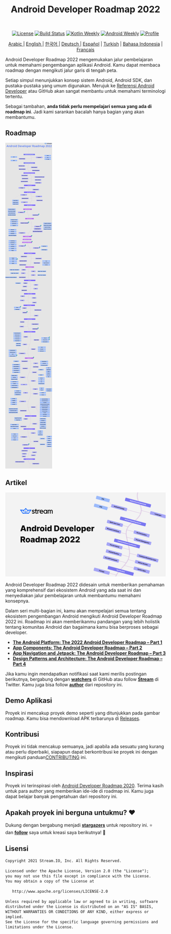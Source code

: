 <h1 align="center">Android Developer Roadmap 2022</h1></br>

<p align="center">
  <a href="https://opensource.org/licenses/Apache-2.0"><img alt="License" src="https://img.shields.io/badge/License-Apache%202.0-blue.svg"/></a>
  <a href="https://github.com/skydoves/android-developer-roadmap/actions/workflows/build.yml"><img alt="Build Status" src="https://github.com/skydoves/android-developer-roadmap/actions/workflows/build.yml/badge.svg"/></a>
  <a href="https://mailchi.mp/kotlinweekly/kotlin-weekly-279"><img alt="Kotlin Weekly" src="https://skydoves.github.io/badges/kotlin-weekly2.svg"/></a>
  <a href="https://androidweekly.net/issues/issue-495"><img alt="Android Weekly" src="https://skydoves.github.io/badges/android-weekly.svg"/></a>
  <a href="https://github.com/skydoves"><img alt="Profile" src="https://skydoves.github.io/badges/skydoves.svg"/></a>
</p>
<p align="center">
<a href="/README_AR.md" target="_blank"> Arabic </a> | <a href="/README.md" target="_blank"> English </a> | <a href="/README_KR.md" target="_blank"> 한국어 </a> | <a href="/README_DE.md" target="_blank"> Deutsch </a>| <a href="/README_ES.md" target="_blank"> Español</a> | <a href="/README_TR.md" target="_blank"> Turkish</a> | <a href="/README_ID.md" target="_blank"> Bahasa Indonesia</a> | <a href="/README_FR.md" target="_blank"> Français</a>
</p>


Android Developer Roadmap 2022 mengemukakan jalur pembelajaran untuk memahami pengembangan aplikasi Android. Kamu dapat membaca roadmap dengan mengikuti jalur garis di tengah peta. <br>

Setiap simpul menunjukkan konsep sistem Android, Android SDK, dan pustaka-pustaka yang umum digunakan. Merujuk ke [Referensi Android Developer](https://developer.android.com/reference) atau GitHub akan sangat membantu untuk memahami terminologi tertentu. <br>

Sebagai tambahan, **anda tidak perlu mempelajari semua yang ada di roadmap ini**. Jadi kami sarankan bacalah hanya bagian yang akan membantumu.

## Roadmap

![Roadmap](/images/android_developer_roadmap.png)

## Artikel

<a href="https://getstream.io/blog/android-developer-roadmap/"><img src="images/article.png" /></a><br>

Android Developer Roadmap 2022 didesain untuk memberikan pemahaman yang komprehensif dari ekosistem Android yang ada saat ini dan menyediakan jalur pembelajaran untuk membantumu memahami konsepnya.<br>

Dalam seri multi-bagian ini, kamu akan mempelajari semua tentang ekosistem pengembangan Android mengikuti Android Developer Roadmap 2022 ini. Roadmap ini akan memberikanmu pandangan yang lebih holistik tentang komunitas Android dan bagaimana kamu bisa berproses sebagai developer.

- **[The Android Platform: The 2022 Android Developer Roadmap – Part 1](https://getstream.io/blog/android-developer-roadmap/)**
- **[App Components: The Android Developer Roadmap – Part 2](https://getstream.io/blog/android-developer-roadmap-part-2/)**
- **[App Navigation and Jetpack: The Android Developer Roadmap – Part 3](https://getstream.io/blog/android-developer-roadmap-part-3/)**
- **[Design Patterns and Architecture: The Android Developer Roadmap – Part 4](https://getstream.io/blog/design-patterns-and-architecture-the-android-developer-roadmap-part-4/)**

Jika kamu ingin mendapatkan notifikasi saat kami merilis postingan berikutnya, bergabung dengan **[watchers](https://github.com/skydoves/android-developer-roadmap/watchers)** di GitHub atau follow **[Stream](https://twitter.com/getstream_io)** di Twitter. Kamu juga bisa follow __[author](https://github.com/skydoves)__ dari repository ini.

## Demo Aplikasi

Proyek ini mencakup proyek demo seperti yang ditunjukkan pada gambar roadmap. Kamu bisa mendownload APK terbarunya di [Releases](https://github.com/skydoves/android-developer-roadmap/releases).

## Kontribusi

Proyek ini tidak mencakup semuanya, jadi apabila ada sesuatu yang kurang atau perlu diperbaiki, siapapun dapat berkontribusi ke proyek ini dengan mengikuti panduan[CONTRIBUTING](CONTRIBUTING.md) ini.

## Inspirasi

Proyek ini terinspirasi oleh [Android Developer Roadmap 2020](https://github.com/mobile-roadmap/android-developer-roadmap). Terima kasih untuk para author yang memberikan ide-ide di roadmap ini. Kamu juga dapat belajar banyak pengetahuan dari repository ini.

## Apakah proyek ini berguna untukmu? :heart:

Dukung dengan bergabung menjadi __[stargazers](https://github.com/skydoves/android-developer-roadmap/stargazers)__ untuk repository ini. :star: <br>
dan __[follow](https://github.com/skydoves)__ saya untuk kreasi saya berikutnya! 🤩

## Lisensi
```
Copyright 2021 Stream.IO, Inc. All Rights Reserved.

Licensed under the Apache License, Version 2.0 (the "License");
you may not use this file except in compliance with the License.
You may obtain a copy of the License at

   http://www.apache.org/licenses/LICENSE-2.0

Unless required by applicable law or agreed to in writing, software
distributed under the License is distributed on an "AS IS" BASIS,
WITHOUT WARRANTIES OR CONDITIONS OF ANY KIND, either express or implied.
See the License for the specific language governing permissions and
limitations under the License.
```
